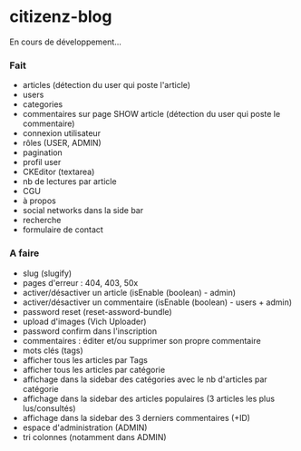 # citizenz-blog
En cours de développement...

### Fait
- articles (détection du user qui poste l'article)
- users
- categories
- commentaires sur page SHOW article (détection du user qui poste le commentaire)
- connexion utilisateur
- rôles (USER, ADMIN)
- pagination
- profil user
- CKEditor (textarea)
- nb de lectures par article
- CGU
- à propos
- social networks dans la side bar
- recherche
- formulaire de contact

### A faire
- slug (slugify)
- pages d'erreur : 404, 403, 50x
- activer/désactiver un article (isEnable (boolean) - admin)
- activer/désactiver un commentaire (isEnable (boolean) - users + admin)
- password reset (reset-assword-bundle)
- upload d'images (Vich Uploader)
- password confirm dans l'inscription
- commentaires : éditer et/ou supprimer son propre commentaire
- mots clés (tags)
- afficher tous les articles par Tags
- afficher tous les articles par catégorie
- affichage dans la sidebar des catégories avec le nb d'articles par catégorie
- affichage dans la sidebar des articles populaires (3 articles les plus lus/consultés)
- affichage dans la sidebar des 3 derniers commentaires (+ID)
- espace d'administration (ADMIN)
- tri colonnes (notamment dans ADMIN)